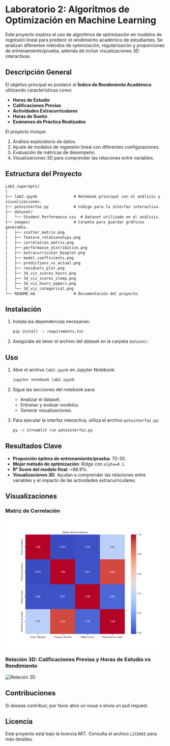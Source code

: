 # Laboratorio 2: Algoritmos de Optimización en Machine Learning

Este proyecto explora el uso de algoritmos de optimización en modelos de regresión lineal para predecir el rendimiento académico de estudiantes. Se analizan diferentes métodos de optimización, regularización y proporciones de entrenamiento/prueba, además de incluir visualizaciones 3D interactivas.

## Descripción General

El objetivo principal es predecir el **Índice de Rendimiento Académico** utilizando características como:

- **Horas de Estudio**
- **Calificaciones Previas**
- **Actividades Extracurriculares**
- **Horas de Sueño**
- **Exámenes de Práctica Realizados**

El proyecto incluye:

1. Análisis exploratorio de datos.
2. Ajuste de modelos de regresión lineal con diferentes configuraciones.
3. Evaluación de métricas de desempeño.
4. Visualizaciones 3D para comprender las relaciones entre variables.

## Estructura del Proyecto

```plaintext
Lab2_superopti/
│
├── lab2.ipynb                # Notebook principal con el análisis y visualizaciones.
├── potointerfaz.py           # Código para la interfaz interactiva.
├── dataset/
│   └── Student_Performance.csv  # Dataset utilizado en el análisis.
├── images/                   # Carpeta para guardar gráficos generados.
│   ├── scatter_matrix.png
│   ├── feature_relationships.png
│   ├── correlation_matrix.png
│   ├── performance_distribution.png
│   ├── extracurricular_boxplot.png
│   ├── model_coefficients.png
│   ├── predictions_vs_actual.png
│   ├── residuals_plot.png
│   ├── 3d_viz_scores_hours.png
│   ├── 3d_viz_scores_sleep.png
│   ├── 3d_viz_hours_papers.png
│   └── 3d_viz_categorical.png
└── README.md                 # Documentación del proyecto.
```

## Instalación

1. Instala las dependencias necesarias:

   ```bash
   pip install -r requirements.txt
   ```

2. Asegúrate de tener el archivo del dataset en la carpeta `dataset/`.

## Uso

1. Abre el archivo `lab2.ipynb` en Jupyter Notebook:

   ```bash
   jupyter notebook lab2.ipynb
   ```

2. Sigue las secciones del notebook para:
   - Analizar el dataset.
   - Entrenar y evaluar modelos.
   - Generar visualizaciones.

3. Para ejecutar la interfaz interactiva, utiliza el archivo `potointerfaz.py`:

   ```bash
   py -m streamlit run potointerfaz.py
   ```

## Resultados Clave

- **Proporción óptima de entrenamiento/prueba**: 70-30.
- **Mejor método de optimización**: Ridge con `alpha=0.1`.
- **R² Score del modelo final**: ~98.9%.
- **Visualizaciones 3D**: Ayudan a comprender las relaciones entre variables y el impacto de las actividades extracurriculares.

## Visualizaciones

### Matriz de Correlación

![Matriz de Correlación](images/correlation_matrix.png)

### Relación 3D: Calificaciones Previas y Horas de Estudio vs Rendimiento

![Relación 3D](images/3d_viz_scores_hours.png)

## Contribuciones

Si deseas contribuir, por favor abre un issue o envía un pull request.

## Licencia

Este proyecto está bajo la licencia MIT. Consulta el archivo `LICENSE` para más detalles.
